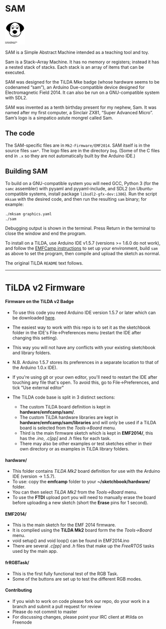 # SAM

<img src="EMF2014/Dog/noun_Dog_79221.svg" width=64 alt="logo">

SAM is a Simple Abstract Machine intended as a teaching tool and toy.

Sam is a Stack–Array Machine. It has no memory or registers; instead it has
a nested stack of stacks. Each stack is an array of items that can be
executed.

SAM was designed for the TiLDA Mke badge (whose hardware seems to be codenamed “sam”), an Arduino Due-compatible device designed for Electromagnetic Field 2014. It can also be run on a GNU-compatible system with SDL2.

SAM was invented as a tenth birthday present for my nephew, Sam. It was named after my first computer, a Sinclair ZX81, “Super Advanced Micro”. Sam’s logo is a simpatico astute mongrel called Sam.


## The code

The SAM-specific files are in `Mk2-Firmware/EMF2014`. SAM itself is in the source files `sam*`. The logo files are in the directory `Dog`. (Some of the C files end in `.x` so they are not automatically built by the Arduino IDE.)


## Building SAM

To build on a GNU-compatible system you will need GCC, Python 3 (for the `samc` assembler) with pyyaml and pyyaml-include, and SDL2 (on Ubuntu-compatible systems, install package `libsdl2-gfx-dev:i386`). Run the script `mksam` with the desired code, and then run the resulting `sam` binary; for example:

```
./mksam graphics.yaml
./sam
```

Debugging output is shown in the terminal. Press Return in the terminal to
close the window and end the program.

To install on a TiLDA, use Arduino IDE v1.5.7 (versions >= 1.6.0 do not work), and follow the [EMFCamp instructions](https://wiki-archive.emfcamp.org/2014/w/index.php/TiLDA_MKe#Set_up_your_environment) to set up your environment, build `sam` as above to set the program, then compile and upload the sketch as normal.

The original TiLDA `README` text follows.

---

TiLDA v2 Firmware
=================

#### Firmware on the TiLDA v2 Badge
* To use this code you need Arduino IDE version 1.5.7 or later which can be downloaded [here](http://arduino.cc/en/Main/Software#toc3).
* The easiest way to work with this repo is to set it as the sketchbook folder in the IDE's File->Preferences menu (restart the IDE after changing this setting).
* This way you will not have any conflicts with your existing sketchbook and library folders.
* N.B. Arduino 1.5.7 stores its preferences in a separate location to that of the Arduino 1.0.x IDE).
* If you're using git or your own editor, you'll need to restart the IDE after touching any file that's open. To avoid this, go to File->Preferences, and tick "Use external editor"


* The TiLDA code base is split in 3 distinct sections:
  * The custom TiLDA board definition is kept in **hardware/emfcamp/sam/**.
  * The custom TiLDA hardware libraries are kept in **hardware/emfcamp/sam/libraries** and will only be used if a TiLDA board is selected from the _Tools->Board_ menu.
  * Third is the main firmware sketch which is kept in **EMF2014/**, this has the _.ino_, _.c[pp]_ and _.h_ files for each task.
  * There may also be other examples or test sketches either in their own directory or as examples in TiLDA library folders.


#### hardware/
* This folder contains _TiLDA Mk2_ board definition for use with the Arduino IDE (version -> 1.5.7).
* To use: copy the **emfcamp** folder to your **~/sketchbook/hardware/** folder.
* You can then select _TiLDA Mk2_ from the _Tools->Board_ menu.
* To use the **FTDI** upload port you will need to manually erase the board before uploading a new sketch (short the **Erase** pins for 1 second).

#### EMF2014/
* This is the main sketch for the EMF 2014 firmware.
* It is complied using the **TiLDA Mk2** board form the the _Tools->Board_ menu.
* void setup() and void loop() can be found in EMF2014.ino
* There are several _.c[pp]_ and _.h_ files that make up the _FreeRTOS_ tasks used by the main app.


#### frRGBTask/
* This is the first fully functional test of the RGB Task.
* Some of the buttons are set up to test the different RGB modes.


#### Contributing
* If you wish to work on code please fork our repo, do your work in a branch and submit a pull request for review
* Please do not commit to master
* For discussing changes, please point your IRC client at #tilda on Freenode

